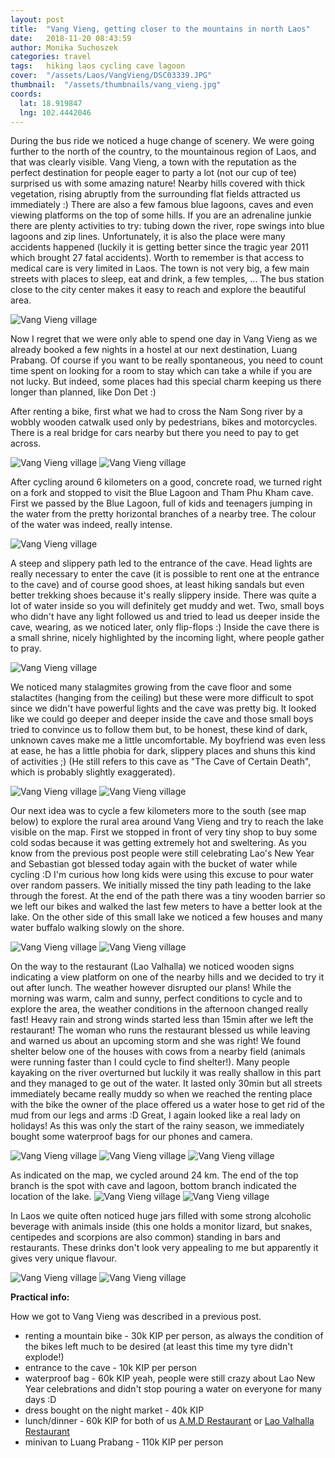 ```yaml
---
layout: post
title:  "Vang Vieng, getting closer to the mountains in north Laos"
date:   2018-11-20 08:43:59
author: Monika Suchoszek
categories: travel
tags:	hiking laos cycling cave lagoon 
cover:  "/assets/Laos/VangVieng/DSC03339.JPG"
thumbnail:  "/assets/thumbnails/vang_vieng.jpg"
coords:
  lat: 18.919847
  lng: 102.4442046
---
```


During the bus ride we noticed a huge change of scenery. We were going further to the north of the country, to the mountainous region of Laos, and that was clearly visible. Vang Vieng, a town with the 
reputation as the perfect destination for people eager to party a lot (not our cup of tee) surprised us with some amazing nature! Nearby hills covered with thick vegetation, rising
abruptly from the surrounding flat fields attracted us immediately :) There are also a few famous blue lagoons, caves and even viewing platforms on the top of some hills.
If you are an adrenaline junkie there are plenty activities to try: tubing down the river, rope swings into blue lagoons and zip lines. Unfortunately, it is also the place were many 
accidents happened (luckily it is getting better since the tragic year 2011 which brought 27 fatal accidents). Worth to remember is that access to medical care is very limited in Laos.
The town is not very big, a few main streets with places to sleep, eat and drink, a few temples, ... The bus station close to the city center makes it easy to reach and explore the beautiful area.

<img src="/assets/Laos/VangVieng/DSC03419.JPG" alt="Vang Vieng village" />

Now I regret that we were only able to spend one day in Vang Vieng as we already booked a few nights in a hostel at our next destination, Luang Prabang. Of course if you want to be really 
spontaneous, you need to count time spent on looking for a room to stay which can take a while if you are not lucky. But indeed, some places had this special charm keeping us
there longer than planned, like Don Det :)
  
After renting a bike, first what we had to cross the Nam Song river by a wobbly wooden catwalk
used only by pedestrians, bikes and motorcycles. There is a real bridge for cars nearby but there you need to pay to get across.

<img src="/assets/Laos/VangVieng/DSC03341.JPG" alt="Vang Vieng village" />
<img src="/assets/Laos/VangVieng/DSC03343.JPG" alt="Vang Vieng village" />

After cycling around 6 kilometers on a good, concrete road, we turned right on a fork and stopped to visit the Blue Lagoon and Tham Phu Kham cave. First we
passed by the Blue Lagoon, full of kids and teenagers jumping in the water from the pretty horizontal branches of a nearby tree. The colour of the water was indeed,
really intense.

<img src="/assets/Laos/VangVieng/DSC03347.JPG" alt="Vang Vieng village" />

A steep and slippery path led to the entrance of the cave. Head lights are really necessary to enter the cave (it is possible to rent one at the entrance to the cave) 
and of course good shoes, at least hiking sandals but even better trekking shoes because it's really slippery inside. There was quite a lot of water inside so you will 
definitely get muddy and wet. Two, small boys who didn't have any light followed us and tried to lead us deeper inside 
the cave, wearing, as we noticed later, only flip-flops :) Inside the cave there is a small shrine, nicely highlighted by the incoming light, where people gather to pray.

<img src="/assets/Laos/VangVieng/DSC03379.JPG" alt="Vang Vieng village" />

We noticed many stalagmites growing from the cave floor and some stalactites (hanging from the ceiling) but these were more difficult to spot since we didn't have 
powerful lights and the cave was pretty big. It looked like we could go deeper and deeper inside the cave and those small boys tried to convince us to follow them but, to be 
honest, these kind of dark, unknown caves make me a little uncomfortable. My boyfriend was even less at ease, he has a little phobia for dark, slippery places and
shuns this kind of activities ;) (He still refers to this cave as "The Cave of Certain Death", which is probably slightly exaggerated).

<div class="row">
  <img src="/assets/Laos/VangVieng/IMG_20180416_113418085_LL.jpg" class="column-50" alt="Vang Vieng village" />
  <img src="/assets/Laos/VangVieng/IMG_20180416_113517978_LL.jpg" class="column-50" alt="Vang Vieng village" />
</div>

Our next idea was to cycle a few kilometers more to the south (see map below) to explore the rural area around Vang Vieng and try to reach the lake visible on the map. First we stopped 
in front of very tiny shop to buy some cold sodas because it was getting extremely hot and sweltering. As you know from the previous post people were still celebrating Lao's New Year
and Sebastian got blessed today again with the bucket of water while cycling :D I'm curious how long kids were using this excuse to pour water over random passers. We initially missed the 
tiny path leading to the lake through the forest. At the end of the path there was a tiny wooden barrier so we left our bikes and walked the last few meters to have a better look at the lake.
On the other side of this small lake we noticed a few houses and many water buffalo walking slowly on the shore.

<img src="/assets/Laos/VangVieng/DSC03384.JPG" alt="Vang Vieng village" />
<img src="/assets/Laos/VangVieng/DSC03387.JPG" alt="Vang Vieng village" />

On the way to the restaurant (Lao Valhalla) we noticed wooden signs indicating a view platform on one of the nearby hills and we decided to try it out after lunch.
The weather however disrupted our plans! While the morning was warm, calm and sunny, perfect conditions to cycle and to explore the area, the weather conditions in the afternoon changed really 
fast! Heavy rain and strong winds started less than 15min after we left the restaurant! The woman who runs the restaurant blessed us while leaving and warned us about an upcoming storm and she was right!
We found shelter below one of the houses with cows from a nearby field (animals were running faster than I could cycle to find shelter!). Many people kayaking on the river overturned but
luckily it was really shallow in this part and they managed to ge out of the water. It lasted only 30min but all streets immediately became really muddy so when we reached the renting place with the bike 
the owner of the place offered us a water hose to get rid of the mud from our legs and arms :D Great, I again looked like a real lady on holidays! As this was only the start of the
rainy season, we immediately bought some waterproof bags for our phones and camera.

<img src="/assets/Laos/VangVieng/DSC03400.JPG" alt="Vang Vieng village" />
<img src="/assets/Laos/VangVieng/DSC03411.JPG" alt="Vang Vieng village" />
<img src="/assets/Laos/VangVieng/DSC03414.JPG" alt="Vang Vieng village" />

As indicated on the map, we cycled around 24 km. The end of the top branch is the spot with cave and lagoon, bottom branch indicated the location of the lake.
<img src="/assets/Laos/VangVieng/Screenshot from 2019-01-24 13-38-47.png" alt="Vang Vieng village" />
<img src="/assets/Laos/VangVieng/IMG_20180416_103904370.jpg" alt="Vang Vieng village" />

In Laos we quite often noticed huge jars filled with some strong alcoholic beverage with animals inside (this one holds a monitor lizard, but snakes, centipedes and scorpions are also common) 
standing in bars and restaurants. These drinks don't look very appealing to me but apparently it gives very unique flavour.
<div class="row">
  <img src="/assets/Laos/VangVieng/IMG_20180417_091134218.jpg" class="column-50" alt="Vang Vieng village" />
  <img src="/assets/Laos/VangVieng/DSC03415.JPG" class="column-50" alt="Vang Vieng village" />
</div>



__Practical info:__

How we got to Vang Vieng was described in a previous post. 
  * renting a mountain bike - 30k KIP per person, as always the condition of the bikes left much to be desired (at least this time my tyre didn't explode!)
  * entrance to the cave - 10k KIP per person 
  * waterproof bag - 60k KIP yeah, people were still crazy about Lao New Year celebrations and didn't stop pouring a water on everyone for many days :D
  * dress bought on the night market - 40k KIP 
  * lunch/dinner - 60k KIP for both of us <a href="https://www.tripadvisor.com/Restaurant_Review-g612363-d2490847-Reviews-A_M_D_Restaurant-Vang_Vieng_Vientiane_Province.html">A.M.D Restaurant</a> or <a href="https://www.tripadvisor.com/Restaurant_Review-g612363-d9794459-Reviews-Lao_Valhalla_Restaurant-Vang_Vieng_Vientiane_Province.html">Lao Valhalla Restaurant</a> 
  * minivan to Luang Prabang - 110k KIP per person

